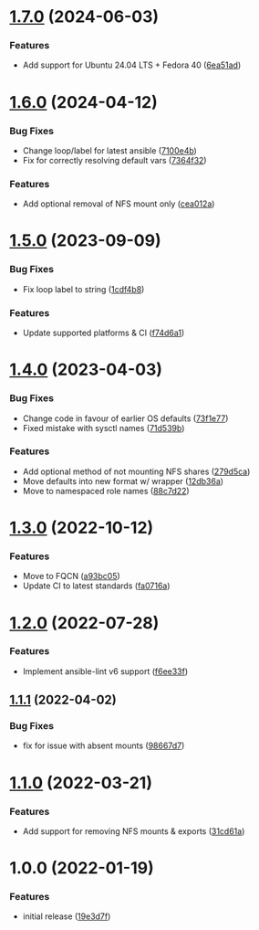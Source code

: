 # [1.7.0](https://github.com/de-it-krachten/ansible-role-nfs/compare/v1.6.0...v1.7.0) (2024-06-03)


### Features

* Add support for Ubuntu 24.04 LTS + Fedora 40 ([6ea51ad](https://github.com/de-it-krachten/ansible-role-nfs/commit/6ea51adbc0e71e4e2f6e5525a78d3da9f602c705))

# [1.6.0](https://github.com/de-it-krachten/ansible-role-nfs/compare/v1.5.0...v1.6.0) (2024-04-12)


### Bug Fixes

* Change loop/label for latest ansible ([7100e4b](https://github.com/de-it-krachten/ansible-role-nfs/commit/7100e4b6c2e113846789f817443f2e6e31dc2367))
* Fix for correctly resolving default vars ([7364f32](https://github.com/de-it-krachten/ansible-role-nfs/commit/7364f32fd645ec43ad419e28245e9ce9fa0bfb44))


### Features

* Add optional removal of NFS mount only ([cea012a](https://github.com/de-it-krachten/ansible-role-nfs/commit/cea012a683755e8fa9aca7465c012b700bb96c28))

# [1.5.0](https://github.com/de-it-krachten/ansible-role-nfs/compare/v1.4.0...v1.5.0) (2023-09-09)


### Bug Fixes

* Fix loop label to string ([1cdf4b8](https://github.com/de-it-krachten/ansible-role-nfs/commit/1cdf4b8fb30040c6dd11763ad7b8e476c7078ded))


### Features

* Update supported platforms & CI ([f74d6a1](https://github.com/de-it-krachten/ansible-role-nfs/commit/f74d6a1b27ef92a90d9a5bcc0f7e70f55006df8f))

# [1.4.0](https://github.com/de-it-krachten/ansible-role-nfs/compare/v1.3.0...v1.4.0) (2023-04-03)


### Bug Fixes

* Change code in favour of earlier OS defaults ([73f1e77](https://github.com/de-it-krachten/ansible-role-nfs/commit/73f1e7727cf8a0ba790a4c99b1b8c03eaba543e0))
* Fixed mistake with sysctl names ([71d539b](https://github.com/de-it-krachten/ansible-role-nfs/commit/71d539bf2149e501aae9355f87648e663677beb9))


### Features

* Add optional method of not mounting NFS shares ([279d5ca](https://github.com/de-it-krachten/ansible-role-nfs/commit/279d5ca4ef3dfb49333b303117f61f34b04c98cc))
* Move defaults into new format w/ wrapper ([12db36a](https://github.com/de-it-krachten/ansible-role-nfs/commit/12db36a3859d50aaaa654fa2ccd923522b9a032b))
* Move to namespaced role names ([88c7d22](https://github.com/de-it-krachten/ansible-role-nfs/commit/88c7d22c1a43f92f3602ca0632aeb36d888ded75))

# [1.3.0](https://github.com/de-it-krachten/ansible-role-nfs/compare/v1.2.0...v1.3.0) (2022-10-12)


### Features

* Move to FQCN ([a93bc05](https://github.com/de-it-krachten/ansible-role-nfs/commit/a93bc05b22ec5311f61c793c1733748107748a6e))
* Update CI to latest standards ([fa0716a](https://github.com/de-it-krachten/ansible-role-nfs/commit/fa0716ab9023bc10c6a8a2de2c22ea58f7af7be3))

# [1.2.0](https://github.com/de-it-krachten/ansible-role-nfs/compare/v1.1.1...v1.2.0) (2022-07-28)


### Features

* Implement ansible-lint v6 support ([f6ee33f](https://github.com/de-it-krachten/ansible-role-nfs/commit/f6ee33f411ae80a858c9f473bd0eeeb74630fc4d))

## [1.1.1](https://github.com/de-it-krachten/ansible-role-nfs/compare/v1.1.0...v1.1.1) (2022-04-02)


### Bug Fixes

* fix for issue with absent mounts ([98667d7](https://github.com/de-it-krachten/ansible-role-nfs/commit/98667d75e759e7298296e10ca1baffbb9b1da487))

# [1.1.0](https://github.com/de-it-krachten/ansible-role-nfs/compare/v1.0.0...v1.1.0) (2022-03-21)


### Features

* Add support for removing NFS mounts & exports ([31cd61a](https://github.com/de-it-krachten/ansible-role-nfs/commit/31cd61a7af95b9c6e5175e40157fdc4f13d816bd))

# 1.0.0 (2022-01-19)


### Features

* initial release ([19e3d7f](https://github.com/de-it-krachten/ansible-role-nfs/commit/19e3d7fc3aa58a7aaf8e220966463e0e37f7d07d))

